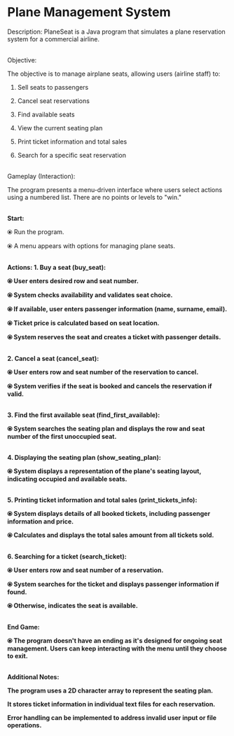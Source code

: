 # Plane Management System

Description:
PlaneSeat is a Java program that simulates a plane reservation system for a commercial airline.


<br>
Objective:

The objective is to manage airplane seats, allowing users (airline staff) to:
  
  1. Sell seats to passengers
  
  2. Cancel seat reservations
  
  3. Find available seats
  
  4. View the current seating plan
  
  5. Print ticket information and total sales

  6.  Search for a specific seat reservation

<br>
Gameplay (Interaction):

The program presents a menu-driven interface where users select actions using a numbered list. There are no points or levels to "win."

<br>
<b>Start:</b>

  ⦿ Run the program.<br>
  
  ⦿ A menu appears with options for managing plane seats.


<br>
<b>Actions:<b>
1. Buy a seat (buy_seat):
  
  ⦿ User enters desired row and seat number.

  ⦿ System checks availability and validates seat choice.

  ⦿ If available, user enters passenger information (name, surname, email).

  ⦿ Ticket price is calculated based on seat location.

  ⦿ System reserves the seat and creates a ticket with passenger details.<br>

<br>
2. Cancel a seat (cancel_seat):
  
  ⦿ User enters row and seat number of the reservation to cancel.

  ⦿ System verifies if the seat is booked and cancels the reservation if valid.<br>


<br>
3. Find the first available seat (find_first_available):
  
  ⦿ System searches the seating plan and displays the row and seat number of the first unoccupied seat.<br>

<br>
4. Displaying the seating plan (show_seating_plan):
  
  ⦿ System displays a representation of the plane's seating layout, indicating occupied and available seats.<br>

<br>
5. Printing ticket information and total sales (print_tickets_info):
  
  ⦿ System displays details of all booked tickets, including passenger information and price.

  ⦿ Calculates and displays the total sales amount from all tickets sold.<br>

<br>
6. Searching for a ticket (search_ticket):
  
  ⦿ User enters row and seat number of a reservation.

  ⦿ System searches for the ticket and displays passenger information if found.

  ⦿ Otherwise, indicates the seat is available.<br>

<br>
End Game:

  ⦿ The program doesn't have an ending as it's designed for ongoing seat management. Users can keep interacting with the menu until they choose to exit.

<br>
Additional Notes:

  The program uses a 2D character array to represent the seating plan.
  
  It stores ticket information in individual text files for each reservation.
  
  Error handling can be implemented to address invalid user input or file operations.
